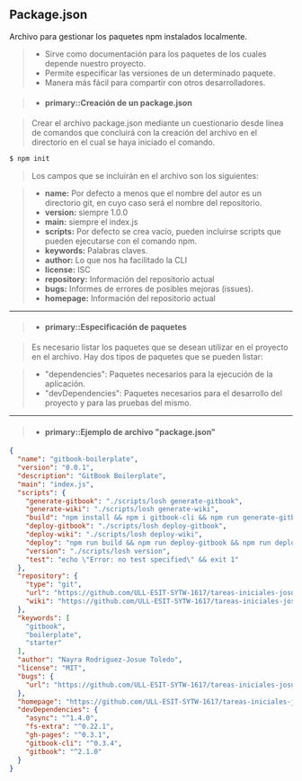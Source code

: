 
Package.json
-------------

Archivo para gestionar los paquetes npm instalados localmente. 

> - Sirve como documentación para los paquetes de los cuales depende nuestro proyecto.
> - Permite especificar las versiones de un determinado paquete.
> - Manera más fácil para compartir con otros desarrolladores.


>- #### primary::Creación de un **package.json**

> Crear el archivo package.json mediante un cuestionario desde línea de comandos que concluirá con la creación del archivo en el directorio en el cual se haya iniciado el comando.

> 
```bash
$ npm init 
```

> Los campos que se incluirán en el archivo son los siguientes:


> - **name:** Por defecto a menos que el nombre del autor es un directorio git, en cuyo caso será el nombre del repositorio.
> - **version:** siempre 1.0.0
> - **main:** siempre el index.js
> - **scripts:** Por defecto se crea vacío, pueden incluirse scripts que pueden ejecutarse con el comando npm.
> - **keywords:** Palabras claves.
> - **author:** Lo que nos ha facilitado la CLI
> - **license:** ISC
> - **repository:** Información del repositorio actual
> - **bugs:** Informes de errores de posibles mejoras (issues).
> - **homepage:** Información del repositorio actual

<hr />

>- #### primary::Especificación de paquetes 

> Es necesario listar los paquetes que se desean utilizar en el proyecto en el archivo.
> Hay dos tipos de paquetes que se pueden listar:

> - "dependencies": Paquetes necesarios para la ejecución de la aplicación.
> - "devDependencies": Paquetes necesarios para el desarrollo del proyecto y para las pruebas del mismo.

<hr />

>- #### primary::Ejemplo de archivo "package.json"
>
```json
{
  "name": "gitbook-boilerplate",
  "version": "0.0.1",
  "description": "GitBook Boilerplate",
  "main": "index.js",
  "scripts": {
    "generate-gitbook": "./scripts/losh generate-gitbook",
    "generate-wiki": "./scripts/losh generate-wiki",
    "build": "npm install && npm i gitbook-cli && npm run generate-gitbook && npm run generate-wiki",
    "deploy-gitbook": "./scripts/losh deploy-gitbook",
    "deploy-wiki": "./scripts/losh deploy-wiki",
    "deploy": "npm run build && npm run deploy-gitbook && npm run deploy-wiki",
    "version": "./scripts/losh version",
    "test": "echo \"Error: no test specified\" && exit 1"
  },
  "repository": {
    "type": "git",
    "url": "https://github.com/ULL-ESIT-SYTW-1617/tareas-iniciales-josue-nayra.git",
    "wiki": "https://github.com/ULL-ESIT-SYTW-1617/tareas-iniciales-josue-nayra.wiki.git"
  },
  "keywords": [
    "gitbook",
    "boilerplate",
    "starter"
  ],
  "author": "Nayra Rodriguez-Josue Toledo",
  "license": "MIT",
  "bugs": {
    "url": "https://github.com/ULL-ESIT-SYTW-1617/tareas-iniciales-josue-nayra/issues"
  },
  "homepage": "https://github.com/ULL-ESIT-SYTW-1617/tareas-iniciales-josue-nayra#readme",
  "devDependencies": {
    "async": "^1.4.0",
    "fs-extra": "^0.22.1",
    "gh-pages": "^0.3.1",
    "gitbook-cli": "^0.3.4",
    "gitbook": "^2.1.0"
  }
}
```